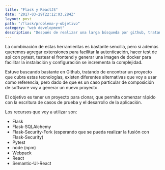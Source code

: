 ```yaml
---
title: "Flask y ReactJS"
date: "2017-03-29T22:12:03.284Z"
layout: post
path: "/flask/problema-y-objetivo"
category: "web development"
description: "Después de realizar una larga búsqueda por github, tratando de encontrar un proyecto que coincidiera con lo que tengo en mente, decidí escribir una serie de artículos sobre como crear un proyecto utilizando flask y reactjs. Sin dejar de lado los test y la metodología de trabajo."
---
```


La combinación de estas herramientas es bastante sencilla, pero si además queremos agregar extensiones para facilitar la autenticación, hacer test de api con pytest, testear el frontend y generar una imagen de docker para facilitar la instalación y configuración se incrementa la complejidad.

Estuve buscando bastante en Github, tratando de encontrar un proyecto que cubra estas tecnologías, existen diferentes alternativas que voy a usar como referencia, pero dado de que es un caso particular de composición de software voy a generar un nuevo proyecto.

El objetivo es tener un proyecto para clonar, que permita comenzar rápido con la escritura de casos de prueba y el desarrollo de la aplicación.

Los recursos que voy a utilizar son:

- Flask
- Flask-SQLAlchemy
- Flask-Security-Fork (esperando que se pueda realizar la fusión con Flask-Security)
- Pytest
- node (npm)
- Webpack
- React
- Semantic-UI-React
